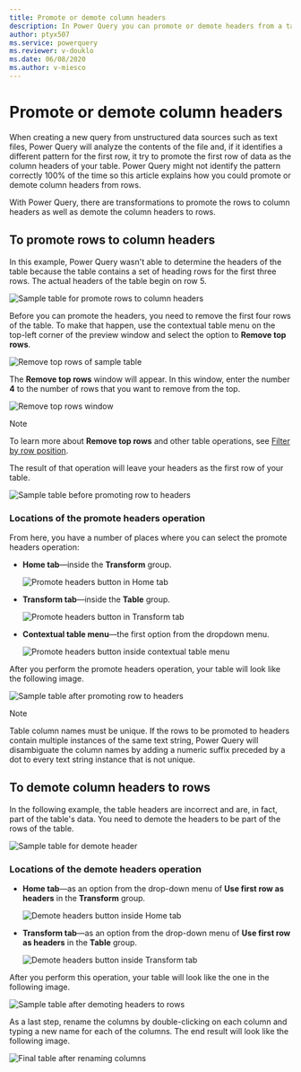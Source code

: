 ```yaml
---
title: Promote or demote column headers
description: In Power Query you can promote or demote headers from a table. This article demonstrates how to perform these operations. 
author: ptyx507
ms.service: powerquery
ms.reviewer: v-douklo
ms.date: 06/08/2020
ms.author: v-miesco
---
```


# Promote or demote column headers

When creating a new query from unstructured data sources such as text files, Power Query will analyze the contents of the file and, if it identifies a different pattern for the first row, it try to promote the first row of data as the column headers of your table. Power Query might not identify the pattern correctly 100% of the time so this article explains how you could promote or demote column headers from rows. 

With Power Query, there are transformations to promote the rows to column headers as well as demote the column headers to rows.

## To promote rows to column headers

In this example, Power Query wasn't able to determine the headers of the table because the table contains a set of heading rows for the first three rows. The actual headers of the table begin on row 5.

![Sample table for promote rows to column headers](images/me-table-promote-demote-headers-promote-sample-table.png)

Before you can promote the headers, you need to remove the first four rows of the table. To make that happen, use the contextual table menu on the top-left corner of the preview window and select the option to **Remove top rows**.

![Remove top rows of sample table](images/me-table-promote-demote-headers-promote-remove-top-rows.png)

The **Remove top rows** window will appear. In this window, enter the number **4** to the number of rows that you want to remove from the top.

![Remove top rows window](images/me-table-promote-demote-headers-promote-remove-top-rows-window.png)

> [!Note] 
> To learn more about **Remove top rows** and other table operations, see [Filter by row position](filter-row-position.md).

The result of that operation will leave your headers as the first row of your table.

![Sample table before promoting row to headers](images/me-table-promote-demote-headers-promote-table-before-promote.png)

### Locations of the promote headers operation

From here, you have a number of places where you can select the promote headers operation:

* **Home tab**&mdash;inside the **Transform** group.

   ![Promote headers button in Home tab](images/me-table-promote-demote-headers-promote-home-tab.png)

* **Transform tab**&mdash;inside the **Table** group.

   ![Promote headers button in Transform tab](images/me-table-promote-demote-headers-promote-transform-tab.png)

* **Contextual table menu**&mdash;the first option from the dropdown menu.

   ![Promote headers button inside contextual table menu](images/me-table-promote-demote-headers-promote-table-menu.png)

After you perform the promote headers operation, your table will look like the following image.

![Sample table after promoting row to headers](images/me-table-promote-demote-headers-promote-final-table.png)

>[!Note]
> Table column names must be unique. If the rows to be promoted to headers contain multiple instances of the same text string, Power Query will disambiguate the column names by adding a numeric suffix preceded by a dot to every text string instance that is not unique.

## To demote column headers to rows

In the following example, the table headers are incorrect and are, in fact, part of the table's data. You need to demote the headers to be part of the rows of the table.

![Sample table for demote header](images/me-table-promote-demote-headers-demote-sample-table.png)

### Locations of the demote headers operation

* **Home tab**&mdash;as an option from the drop-down menu of **Use first row as headers** in the **Transform** group.

   ![Demote headers button inside Home tab](images/me-table-promote-demote-headers-demote-home-tab.png)

* **Transform tab**&mdash;as an option from the drop-down menu of **Use first row as headers** in the **Table** group.

   ![Demote headers button inside Transform tab](images/me-table-promote-demote-headers-demote-transform-tab.png)

After you perform this operation, your table will look like the one in the following image.

![Sample table after demoting headers to rows](images/me-table-promote-demote-headers-demote-almost-final-table.png)

As a last step, rename the columns by double-clicking on each column and typing a new name for each of the columns. The end result will look like the following image.

![Final table after renaming columns](images/me-table-promote-demote-headers-demote-final-table.png)
